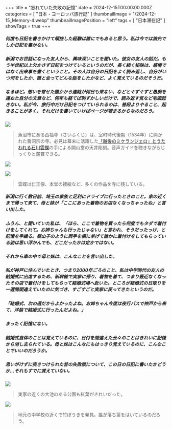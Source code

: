 +++
title = "忘れていた失敗の記憶"
date = 2024-12-15T00:00:00.000Z
categories = [ "日本・ヨーロッパ旅行記" ]
thumbnailImage = "/2024-12-15_Memory-4.webp"
thumbnailImagePosition = "left"
tags = [ "日本滞在記" ]
showTags = true
+++

##### 何度も日記を書きかけて頓挫した経験は誰にでもあると思う。私は今では旅先でしか日記を書かない。

<!--more-->

##### 新潟でお世話になった友人から、興味深いことを聞いた。彼女の友人の話だ。もう半世紀以上欠かさず日記をつけているというのだが、長く続く秘訣は、感情ではなく出来事を書くということ。その人は自分の日記をよく読み返し、自分がいつ何をしたか、誰と会ってどんな話をしたかなど、よく覚えているのだそうだ。

##### なるほど。想いを寄せた誰かから連絡が何日も来ない、などとぐずぐずと愚痴を連ねた自分の文章など、何年も経てば恥ずかしいだけで、読み返す気など毛頭起きない。私が今、旅行中だけ日記をつけていられるのは、普段よりやること、起きることが多く、それだけを書いていけばページが埋まるからなのだろう。

![](/2024-12-15_Memory-1.webp)

> 魚沼市にある西福寺（さいふくじ）は、室町時代後期（1534年）に開かれた曹洞宗の寺。必見は幕末に活躍した[「越後のミケランジェロ」とうたわれる石川雲蝶](https://intojapanwaraku.com/culture/245080/)の手による開山堂の天井彫刻。音声ガイドを聴きながらじっくりと鑑賞できる。

![](/2024-12-15_Memory-2.webp)

![](/2024-12-15_Memory-5.webp)

> 雲蝶は仁王像、本堂の襖絵など、多くの作品を寺に残している。

##### 新潟に行く数日前、埼玉の家族と足利にドライブに行ったときのこと。家の近くまで帰って来て、母と妹が「ここにあった着物のお店なくなっちゃったね」と言い出した。

##### ふうん、と聞いていた私は、「ほら、ここで着物を買ったら何度でもタダで着付けをしてくれて。お姉ちゃんも行ったじゃない」と言われ、そうだったっけ、と記憶を手繰る。案山子のように両手を横に挙げて誰かに着付けをしてもらっている姿は思い浮かんでも、どこだったかは定かではない。

##### それから車の中で母と妹は、こんなことを言い出した。

##### 私が神戸に住んでいたとき、つまり2000年ごろのこと、私は中学時代の友人の結婚式に出席するため、新幹線で実家に帰り、着物を着て、つまり最近なくなったその店で着付けをしてもらって結婚式場へ赴いた。ところが結婚式の日取りを一週間間違えていたのに気づき、すごすごと実家に戻ってきたというのだ。

##### 「結婚式、次の週だからよかったよね。お姉ちゃん今度は夜行バスで神戸から来て、洋装で結婚式に行ったんだよね。」

##### まったく記憶にない。

##### 結婚式自体のことは覚えているのに、日付を間違えた云々のことはきれいに記憶から消し去られている。母と妹はこんなにもはっきり覚えているのに、こんなことでいいのだろうか。

##### 思いがけずに突きつけられた昔の失敗談について、この日の日記に書いたかどうか...それもすでに覚えていない。

![](/2024-12-15_Memory-3.webp)

> 実家の近くの大池のある公園も紅葉がきれいだった。

![](/2024-12-15_Memory-4.webp)

> 地元の中学校の近くで竹ぼうきを発見。誰が落ち葉をはいているのだろう。
